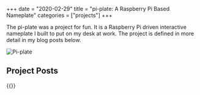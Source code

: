 +++ 
date = "2020-02-29"
title = "pi-plate: A Raspberry Pi Based Nameplate"
categories = ["projects"]
+++

The pi-plate was a project for fun. It is a Raspberry Pi driven interactive nameplate I built to put on my desk at work.  The project is defined in more detail in my blog posts below.

![Pi-plate](/images/pi-plate-nameplate.jpg)

## Project Posts
{{<taglist pi-plate>}}
